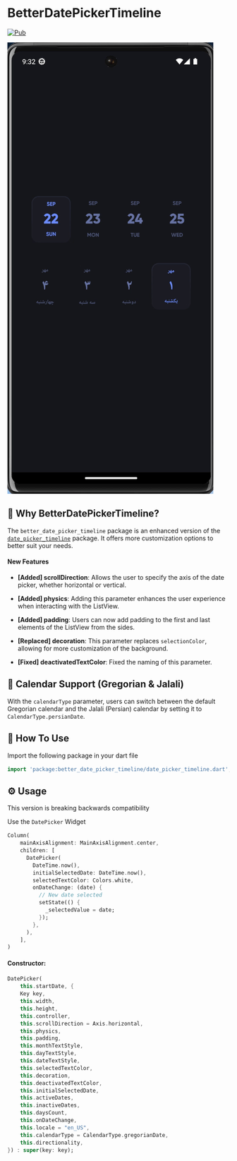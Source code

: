 # BetterDatePickerTimeline

[![Pub](https://img.shields.io/pub/v/better_date_picker_timeline?color=%232bb6f6)](https://pub.dev/packages/better_date_picker_timeline)

<p>
 <img src="https://github.com/MEvesalTR/Better-DatePicker-Timeline-Flutter/blob/dev/screenshots/demo.gif?raw=true"/>
</p>

## 🎨 Why BetterDatePickerTimeline?

The `better_date_picker_timeline` package is an enhanced version of the [`date_picker_timeline`](https://pub.dev/packages/date_picker_timeline) package. It offers more customization options to better suit your needs.

#### New Features

- **[Added] scrollDirection**: Allows the user to specify the axis of the date picker, whether horizontal or vertical.

- **[Added] physics**: Adding this parameter enhances the user experience when interacting with the ListView.

- **[Added] padding**: Users can now add padding to the first and last elements of the ListView from the sides.

- **[Replaced] decoration**: This parameter replaces `selectionColor`, allowing for more customization of the background.

- **[Fixed] deactivatedTextColor**: Fixed the naming of this parameter.

## 🚩 Calendar Support (Gregorian & Jalali)

With the `calendarType` parameter, users can switch between the default Gregorian calendar and the Jalali (Persian) calendar by setting it to `CalendarType.persianDate`.


## 🧩 How To Use

Import the following package in your dart file

```dart
import 'package:better_date_picker_timeline/date_picker_timeline.dart';
```

## ⚙️ Usage

This version is breaking backwards compatibility

Use the `DatePicker` Widget

```dart
Column(
    mainAxisAlignment: MainAxisAlignment.center,
    children: [
      DatePicker(
        DateTime.now(),
        initialSelectedDate: DateTime.now(),
        selectedTextColor: Colors.white,
        onDateChange: (date) {
          // New date selected
          setState(() {
            _selectedValue = date;
          });
        },
      ),
    ],
)
```

#### Constructor:

```dart
DatePicker(
    this.startDate, {
    Key key,
    this.width,
    this.height,
    this.controller,
    this.scrollDirection = Axis.horizontal,
    this.physics,
    this.padding,
    this.monthTextStyle,
    this.dayTextStyle,
    this.dateTextStyle,
    this.selectedTextColor,
    this.decoration,
    this.deactivatedTextColor,
    this.initialSelectedDate,
    this.activeDates,
    this.inactiveDates,
    this.daysCount,
    this.onDateChange,
    this.locale = "en_US",
    this.calendarType = CalendarType.gregorianDate,
    this.directionality,
}) : super(key: key);
```